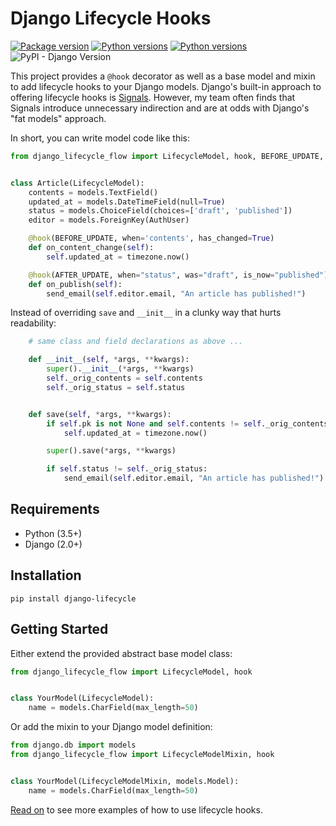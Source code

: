 # Django Lifecycle Hooks

[![Package version](https://badge.fury.io/py/django-lifecycle.svg)](https://pypi.python.org/pypi/django-lifecycle)
[![Python versions](https://img.shields.io/pypi/status/django-lifecycle.svg)](https://img.shields.io/pypi/status/django-lifecycle.svg/)
[![Python versions](https://img.shields.io/pypi/pyversions/django-lifecycle.svg)](https://pypi.org/project/django-lifecycle/)
![PyPI - Django Version](https://img.shields.io/pypi/djversions/django-lifecycle)


This project provides a `@hook` decorator as well as a base model and mixin to add lifecycle hooks to your Django models. Django's built-in approach to offering lifecycle hooks is [Signals](https://docs.djangoproject.com/en/dev/topics/signals/). However, my team often finds that Signals introduce unnecessary indirection and are at odds with Django's "fat models" approach.

In short, you can write model code like this:

```python
from django_lifecycle_flow import LifecycleModel, hook, BEFORE_UPDATE, AFTER_UPDATE


class Article(LifecycleModel):
    contents = models.TextField()
    updated_at = models.DateTimeField(null=True)
    status = models.ChoiceField(choices=['draft', 'published'])
    editor = models.ForeignKey(AuthUser)

    @hook(BEFORE_UPDATE, when='contents', has_changed=True)
    def on_content_change(self):
        self.updated_at = timezone.now()

    @hook(AFTER_UPDATE, when="status", was="draft", is_now="published")
    def on_publish(self):
        send_email(self.editor.email, "An article has published!")
```

Instead of overriding `save` and `__init__` in a clunky way that hurts readability:

```python
    # same class and field declarations as above ...

    def __init__(self, *args, **kwargs):
        super().__init__(*args, **kwargs)
        self._orig_contents = self.contents
        self._orig_status = self.status


    def save(self, *args, **kwargs):
        if self.pk is not None and self.contents != self._orig_contents):
            self.updated_at = timezone.now()

        super().save(*args, **kwargs)

        if self.status != self._orig_status:
            send_email(self.editor.email, "An article has published!")
```

## Requirements

* Python (3.5+)
* Django (2.0+)

## Installation

```
pip install django-lifecycle
```

## Getting Started

Either extend the provided abstract base model class:

```python
from django_lifecycle_flow import LifecycleModel, hook


class YourModel(LifecycleModel):
    name = models.CharField(max_length=50)

```

Or add the mixin to your Django model definition:


```python
from django.db import models
from django_lifecycle_flow import LifecycleModelMixin, hook


class YourModel(LifecycleModelMixin, models.Model):
    name = models.CharField(max_length=50)

```

[Read on](examples.md) to see more examples of how to use lifecycle hooks.
